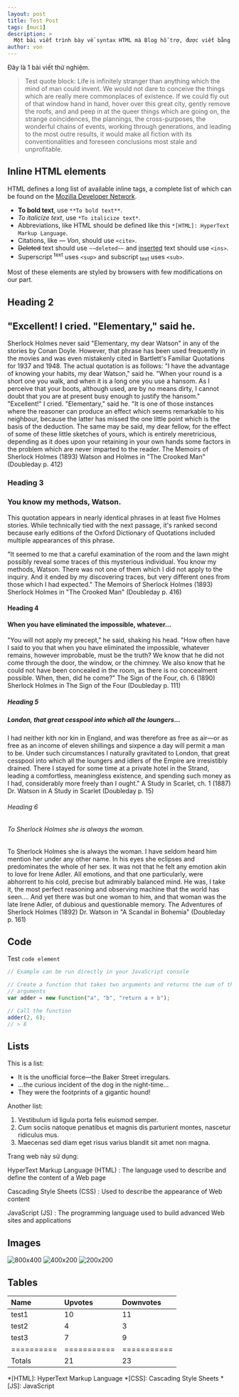 ```yaml
---
layout: post
title: Test Post
tags: [muc1]
description: >
  Một bài viết trình bày về syntax HTML mà Blog hỗ trợ, được viết bằng ngôn ngữ Mark Down.
author: von
---
```


Đây là 1 bài viết thử nghiệm.
> Test quote block:
Life is infinitely stranger than anything which the mind of man could invent. We would not dare to conceive the things which are really mere commonplaces of existence. If we could fly out of that window hand in hand, hover over this great city, gently remove the roofs, and and peep in at the queer things which are going on, the strange coincidences, the plannings, the cross-purposes, the wonderful chains of events, working through generations, and leading to the most outre results, it would make all fiction with its conventionalities and foreseen conclusions most stale and unprofitable.


## Inline HTML elements

HTML defines a long list of available inline tags, a complete list of which can be found on the [Mozilla Developer Network](https://developer.mozilla.org/en-US/docs/Web/HTML/Element).

- **To bold text**, use `**To bold text**`.
- *To italicize text*, use `*To italicize text*`.
- Abbreviations, like HTML should be defined like this `*[HTML]: HyperText Markup Language`.
- Citations, like <cite>&mdash; Von</cite>, should use `<cite>`.
- ~~Deleted~~ text should use `~~deleted~~` and <ins>inserted</ins> text should use `<ins>`.
- Superscript <sup>text</sup> uses `<sup>` and subscript <sub>text</sub> uses `<sub>`.

Most of these elements are styled by browsers with few modifications on our part.

## Heading 2
## "Excellent! I cried. "Elementary," said he.
Sherlock Holmes never said "Elementary, my dear Watson" in any of the stories by Conan Doyle. However, that phrase has been used frequently in the movies and was even mistakenly cited in Bartlett's Familiar Quotations for 1937 and 1948. The actual quotation is as follows:
     "I have the advantage of knowing your habits, my dear Watson," said he. "When your round is a short one you walk, and when it is a long one you use a hansom. As I perceive that your boots, although used, are by no means dirty, I cannot doubt that you are at present busy enough to justify the hansom."
     "Excellent!" I cried.
     "Elementary," said he. "It is one of those instances where the reasoner can produce an effect which seems remarkable to his neighbour, because the latter has missed the one little point which is the basis of the deduction. The same may be said, my dear fellow, for the effect of some of these little sketches of yours, which is entirely meretricious, depending as it does upon your retaining in your own hands some factors in the problem which are never imparted to the reader. 
     The Memoirs of Sherlock Holmes (1893)
     Watson and Holmes in "The Crooked Man" (Doubleday p. 412)
### Heading 3
### You know my methods, Watson.
This quotation appears in nearly identical phrases in at least five Holmes stories. While technically tied with the next passage, it's ranked second because early editions of the Oxford Dictionary of Quotations included multiple appearances of this phrase.

"It seemed to me that a careful examination of the room and the lawn might possibly reveal some traces of this mysterious individual. You know my methods, Watson. There was not one of them which I did not apply to the inquiry. And it ended by my discovering traces, but very different ones from those which I had expected."
     The Memoirs of Sherlock Holmes (1893)
     Sherlock Holmes in "The Crooked Man" (Doubleday p. 416)


#### Heading 4
#### When you have eliminated the impossible, whatever...
"You will not apply my precept," he said, shaking his head. "How often have I said to you that when you have eliminated the impossible, whatever remains, however improbable, must be the truth? We know that he did not come through the door, the window, or the chimney. We also know that he could not have been concealed in the room, as there is no concealment possible. When, then, did he come?"
     The Sign of the Four, ch. 6 (1890)
     Sherlock Holmes in The Sign of the Four (Doubleday p. 111)

##### Heading 5
##### London, that great cesspool into which all the loungers...
  I had neither kith nor kin in England, and was therefore as free as air—or as free as an income of eleven shillings and sixpence a day will permit a man to be. Under such circumstances I naturally gravitated to London, that great cesspool into which all the loungers and idlers of the Empire are irresistibly drained. There I stayed for some time at a private hotel in the Strand, leading a comfortless, meaningless existence, and spending such money as I had, considerably more freely than I ought."
     A Study in Scarlet, ch. 1 (1887)
     Dr. Watson in A Study in Scarlet (Doubleday p. 15)
###### Heading 6
###### To Sherlock Holmes she is always the woman.
To Sherlock Holmes she is always the woman. I have seldom heard him mention her under any other name. In his eyes she eclipses and predominates the whole of her sex. It was not that he felt any emotion akin to love for Irene Adler. All emotions, and that one particularly, were abhorrent to his cold, precise but admirably balanced mind. He was, I take it, the most perfect reasoning and observing machine that the world has seen.... And yet there was but one woman to him, and that woman was the late Irene Adler, of dubious and questionable memory.
     The Adventures of Sherlock Holmes (1892)
     Dr. Watson in "A Scandal in Bohemia" (Doubleday p. 161)


## Code

Test `code element` 

~~~js
// Example can be run directly in your JavaScript console

// Create a function that takes two arguments and returns the sum of those
// arguments
var adder = new Function("a", "b", "return a + b");

// Call the function
adder(2, 6);
// > 8
~~~

## Lists

This is a list:

* It is the unofficial force—the Baker Street irregulars.
* ...the curious incident of the dog in the night-time...
* They were the footprints of a gigantic hound! 

Another list:

1. Vestibulum id ligula porta felis euismod semper.
2. Cum sociis natoque penatibus et magnis dis parturient montes, nascetur ridiculus mus.
3. Maecenas sed diam eget risus varius blandit sit amet non magna.

Trang web này sử dụng:

HyperText Markup Language (HTML)
: The language used to describe and define the content of a Web page

Cascading Style Sheets (CSS)
: Used to describe the appearance of Web content

JavaScript (JS)
: The programming language used to build advanced Web sites and applications


## Images



![800x400](https://placehold.it/800x400 "Large example image")
![400x200](https://placehold.it/400x200 "Medium example image")
![200x200](https://placehold.it/200x200 "Small example image")

## Tables



| Name     | Upvotes   | Downvotes |
|:---------|:----------|:----------|
| test1    |        10 |        11 |
| test2    |         4 |         3 |
| test3    |         7 |         9 |
|==========|===========|===========|
|Totals    |        21 |        23 |


*[HTML]: HyperText Markup Language
*[CSS]: Cascading Style Sheets
*[JS]: JavaScript
